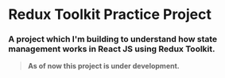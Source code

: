 # Redux Toolkit Practice Project

### A project which I'm building to understand how state management works in React JS using Redux Toolkit.

> **As of now this project is under development.**
